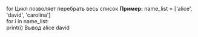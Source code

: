 for
Цикл  позволяет перебрать весь список 
**Пример:**
	name_list = ['alice', 'david', 'carolina']  
	for i in name_list:  
    print(i)
    Вывод
	    alice
		david
		



